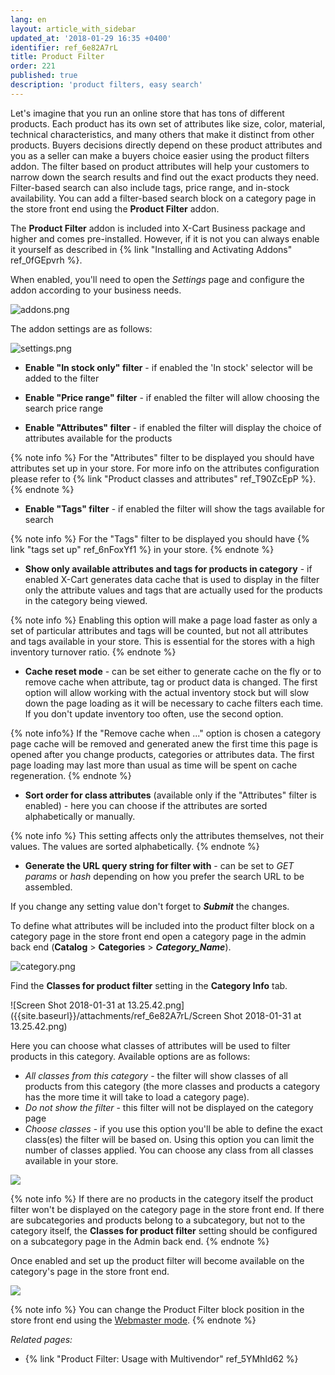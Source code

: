 ```yaml
---
lang: en
layout: article_with_sidebar
updated_at: '2018-01-29 16:35 +0400'
identifier: ref_6e82A7rL
title: Product Filter
order: 221
published: true
description: 'product filters, easy search'
---
```

Let's imagine that you run an online store that has tons of different products. Each product has its own set of attributes like size, color, material, technical characteristics, and many others that make it distinct from other products. Buyers decisions directly depend on these product attributes and you as a seller can make a buyers choice easier using the product filters addon. The filter based on product attributes will help your customers to narrow down the search results and find out the exact products they need. Filter-based search can also include tags, price range,  and in-stock availability. You can add a filter-based search block on a category page in the store front end using the **Product Filter** addon.

The **Product Filter** addon is included into X-Cart Business package and higher and comes pre-installed. However, if it is not you can always enable it yourself as described in {% link "Installing and Activating Addons" ref_0fGEpvrh %}.

When enabled, you'll need to open the _Settings_ page and configure the addon according to your business needs.

![addons.png]({{site.baseurl}}/attachments/ref_6e82A7rL/addons.png)

The addon settings are as follows:

![settings.png]({{site.baseurl}}/attachments/ref_6e82A7rL/settings.png)

* **Enable "In stock only" filter** - if enabled the 'In stock' selector will be added to the filter 

* **Enable "Price range" filter** - if enabled the filter will allow choosing the search price range

* **Enable "Attributes" filter** - if enabled the filter will display the choice of attributes available for the products 

{% note info %}
For the "Attributes" filter to be displayed you should have attributes set up in your store. For more info on the attributes configuration please refer to {% link "Product classes and attributes" ref_T90ZcEpP %}. 
{% endnote %}

* **Enable "Tags" filter** - if enabled the filter will show the tags available for search

{% note info %}
For the "Tags" filter to be displayed you should have {% link "tags set up" ref_6nFoxYf1 %} in your store. 
{% endnote %}

* **Show only available attributes and tags for products in category** - if enabled X-Cart generates data cache that is used to display in the filter only the attribute values and tags that are actually used for the products in the category being viewed. 

{% note info %} 
Enabling this option will make a page load faster as only a set of particular attributes and tags will be counted, but not all attributes and tags available in your store. This is essential for the stores with a high inventory turnover ratio.
{% endnote %}

* **Cache reset mode** - can be set either to generate cache on the fly or to remove cache when attribute, tag or product data is changed. The first option will allow working with the actual inventory stock but will slow down the page loading as it will be necessary to cache filters each time. If you don't update inventory too often, use the second option. 

{% note info%}
If the "Remove cache when ..." option is chosen a category page cache will be removed and generated anew the first time this page is opened after you change products, categories or attributes data. The first page loading may last more than usual as time will be spent on cache regeneration.
{% endnote %}

* **Sort order for class attributes** (available only if the "Attributes" filter is enabled) - here you can choose if the attributes are sorted alphabetically or manually.

{% note info %}
This setting affects only the attributes themselves, not their values. The values are sorted alphabetically. 
{% endnote %}

* **Generate the URL query string for filter with** - can be set to _GET params_ or _hash_ depending on how you prefer the search URL to be assembled.

If you change any setting value don't forget to _**Submit**_ the changes.

To define what attributes will be included into the product filter block on a category page in the store front end open a category page in the admin back end (**Catalog** > **Categories** > **_Category_Name_**).

![category.png]({{site.baseurl}}/attachments/ref_6e82A7rL/category.png)

Find the **Classes for product filter** setting in the **Category Info** tab.

![Screen Shot 2018-01-31 at 13.25.42.png]({{site.baseurl}}/attachments/ref_6e82A7rL/Screen Shot 2018-01-31 at 13.25.42.png)

Here you can choose what classes of attributes will be used to filter products in this category. Available options are as follows:
* _All classes from this category_ - the filter will show classes of all products from this category (the more classes and products a category has the more time it will take to load a category page).
* _Do not show the filter_ - this filter will not be displayed on the category page
* _Choose classes_ - if you use this option you'll be able to define the exact class(es) the filter will be based on. Using this option you can limit the number of classes applied. You can choose any class from all classes available in your store.

![]({{site.baseurl}}/attachments/ref_6e82A7rL/Screen%20Shot%202018-01-31%20at%2013.26.33.png)

{% note info %}
If there are no products in the category itself the product filter won't be displayed on the category page in the store front end. If there are subcategories and products belong to a subcategory, but not to the category itself, the **Classes for product filter** setting should be configured on a subcategory page in the Admin back end.
{% endnote %}

Once enabled and set up the product filter will become available on the category's page in the store front end.

![]({{site.baseurl}}/attachments/ref_6e82A7rL/store-front.png)

{% note info %}
You can change the Product Filter block position in the store front end using the [Webmaster mode](https://devs.x-cart.com/webinars_and_video_tutorials/using_webmaster_mode_in_x-cart_5.html "Product Filter").
{% endnote %}

_Related pages:_

   * {% link "Product Filter: Usage with Multivendor" ref_5YMhId62 %}
